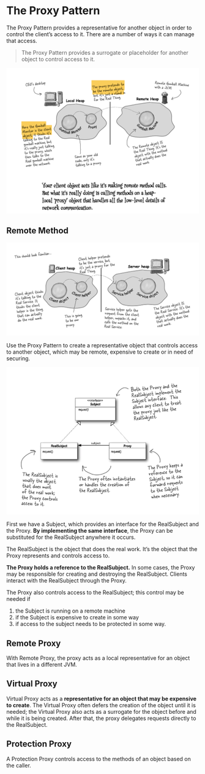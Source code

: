 # The Proxy Pattern
The Proxy Pattern provides a representative for another object in order to control the client’s access to it. 
There are a number of ways it can manage that access.
>  The Proxy Pattern provides a surrogate or placeholder for another object to control access to it.

![img.png](../images/proxy-pattern1.png)

## Remote Method

![img.png](../images/proxy-pattern2.png)

Use the Proxy Pattern to create a representative object that controls access to another object, 
which may be remote, expensive to create or in need of securing.

![img.png](../images/proxy-pattern3.png)

First we have a Subject, which provides an interface for the RealSubject and the Proxy. 
**By implementing the same interface**, the Proxy can be substituted for the RealSubject anywhere it occurs.

The RealSubject is the object that does the real work. 
It’s the object that the Proxy represents and controls access to.

**The Proxy holds a reference to the RealSubject.** In some cases, 
the Proxy may be responsible for creating and destroying the RealSubject. 
Clients interact with the RealSubject through the Proxy.

The Proxy also controls access to the RealSubject; this control may be needed if 
1. the Subject is running on a remote machine
2. if the Subject is expensive to create in some way
3. if access to the subject needs to be protected in some way.

## Remote Proxy

With Remote Proxy, the proxy acts as a local representative for an object that lives in a different JVM.


## Virtual Proxy
Virtual Proxy acts as a **representative for an object that may be expensive to create**. The Virtual Proxy often defers 
the creation of the object until it is needed; the Virtual Proxy also acts as a surrogate for the object before and while it
is being created. After that, the proxy delegates requests directly to the RealSubject.

## Protection Proxy 
A Protection Proxy controls access to the methods of an object based on the caller.